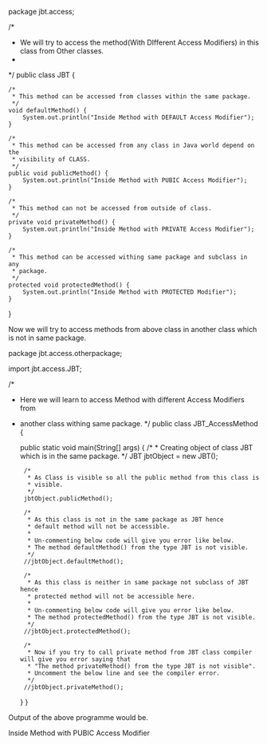 package jbt.access;
 
/*
 * We will try to access the method(With DIfferent Access Modifiers) in this class from Other classes.
 *  
 */
public class JBT {
 
	/*
	 * This method can be accessed from classes within the same package.
	 */
	void defaultMethod() {
		System.out.println("Inside Method with DEFAULT Access Modifier");
	}
 
	/*
	 * This method can be accessed from any class in Java world depend on the
	 * visibility of CLASS.
	 */
	public void publicMethod() {
		System.out.println("Inside Method with PUBIC Access Modifier");
	}
 
	/*
	 * This method can not be accessed from outside of class.
	 */
	private void privateMethod() {
		System.out.println("Inside Method with PRIVATE Access Modifier");
	}
 
	/*
	 * This method can be accessed withing same package and subclass in any
	 * package.
	 */
	protected void protectedMethod() {
		System.out.println("Inside Method with PROTECTED Modifier");
	}
 
}
 
 Now we will try to access methods from above class in another class which is not in same package.

package jbt.access.otherpackage;
 
import jbt.access.JBT;
 
/*
 * Here we will learn to access Method with different Access Modifiers from 
 * another class withing same package.
 */
public class JBT_AccessMethod {
 
	public static void main(String[] args) {
		/*
		 * Creating object of class JBT which is in the same package.
		 */
		JBT jbtObject = new JBT();
 
		/*
		 * As Class is visible so all the public method from this class is
		 * visible.
		 */
		jbtObject.publicMethod();
 
		/*
		 * As this class is not in the same package as JBT hence 
		 * default method will not be accessible.
		 * 
		 * Un-commenting below code will give you error like below.
		 * The method defaultMethod() from the type JBT is not visible. 
		 */
		//jbtObject.defaultMethod();
 
		/*
		 * As this class is neither in same package not subclass of JBT hence 
		 * protected method will not be accessible here.
		 * 
		 * Un-commenting below code will give you error like below.
		 * The method protectedMethod() from the type JBT is not visible. 
		 */
		//jbtObject.protectedMethod();
 
		/*
		 * Now if you try to call private method from JBT class compiler will give you error saying that 
		 * "The method privateMethod() from the type JBT is not visible".
		 * Uncomment the below line and see the compiler error. 
		 */
		//jbtObject.privateMethod();
 
	}
}
 
	
Output of the above programme would be.
 
Inside Method with PUBIC Access Modifier
 
 
 
 
 
 
 
 
 
 

